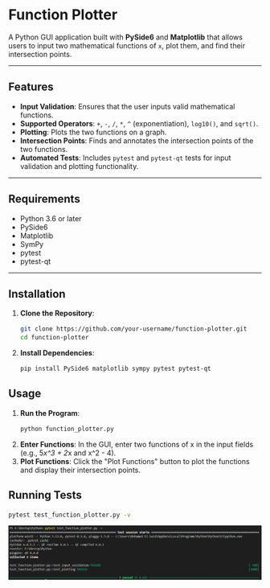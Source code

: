 # Function Plotter

A Python GUI application built with **PySide6** and **Matplotlib** that allows users to input two mathematical functions of `x`, plot them, and find their intersection points.

---

## Features

- **Input Validation**: Ensures that the user inputs valid mathematical functions.
- **Supported Operators**: `+`, `-`, `/`, `*`, `^` (exponentiation), `log10()`, and `sqrt()`.
- **Plotting**: Plots the two functions on a graph.
- **Intersection Points**: Finds and annotates the intersection points of the two functions.
- **Automated Tests**: Includes `pytest` and `pytest-qt` tests for input validation and plotting functionality.

---

## Requirements

- Python 3.6 or later
- PySide6
- Matplotlib
- SymPy
- pytest
- pytest-qt

---

## Installation

1. **Clone the Repository**:
   ```bash
   git clone https://github.com/your-username/function-plotter.git
   cd function-plotter
2. **Install Dependencies**:
   ```bash
   pip install PySide6 matplotlib sympy pytest pytest-qt
## Usage
1. **Run the Program**:
   ```bash
   python function_plotter.py
2. **Enter Functions**:
   In the GUI, enter two functions of x in the input fields (e.g., 5*x^3 + 2*x and x^2 - 4).
3. **Plot Functions**:
   Click the "Plot Functions" button to plot the functions and display their intersection points.
   
## Running Tests
   ```bash
   pytest test_function_plotter.py -v
   ```
![image_alt](https://github.com/MohamedElSayed215/Master-Micro/blob/main/Python_Task/1.PNG)

   
